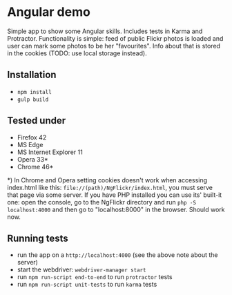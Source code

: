 # Angular demo
Simple app to show some Angular skills. Includes tests in Karma and Protractor.
Functionality is simple: feed of public Flickr photos is loaded and user can mark some photos to be her "favourites".
Info about that is stored in the cookies (TODO: use local storage instead).

## Installation
- `npm install`
- `gulp build`

## Tested under
- Firefox 42
- MS Edge
- MS Internet Explorer 11
- Opera 33*
- Chrome 46*

\*) In Chrome and Opera setting cookies doesn't work when accessing index.html like this: `file://(path)/NgFlickr/index.html`, you must serve that page via some server.
If you have PHP installed you can use its' built-it one: open the console, go to the NgFlickr directory and run `php -S localhost:4000` and then go to "localhost:8000" in the browser.
Should work now.

## Running tests
- run the app on a `http://localhost:4000` (see the above note about the server)
- start the webdriver: `webdriver-manager start`
- run `npm run-script end-to-end` to run `protractor` tests
- run `npm run-script unit-tests` to run `karma` tests